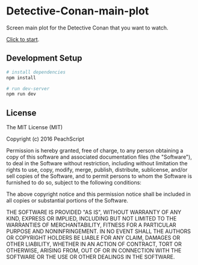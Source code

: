 # Detective-Conan-main-plot
Screen main plot for the Detective Conan that you want to watch.

[Click to start](https://peachscript.github.io/Detective-Conan-main-plot/).

## Development Setup

```bash
# install dependencies
npm install

# run dev-server
npm run dev
```

## License

The MIT License (MIT)

Copyright (c) 2016 PeachScript

Permission is hereby granted, free of charge, to any person obtaining a copy of this software and associated documentation files (the "Software"), to deal in the Software without restriction, including without limitation the rights to use, copy, modify, merge, publish, distribute, sublicense, and/or sell copies of the Software, and to permit persons to whom the Software is furnished to do so, subject to the following conditions:

The above copyright notice and this permission notice shall be included in all copies or substantial portions of the Software.

THE SOFTWARE IS PROVIDED "AS IS", WITHOUT WARRANTY OF ANY KIND, EXPRESS OR IMPLIED, INCLUDING BUT NOT LIMITED TO THE WARRANTIES OF MERCHANTABILITY, FITNESS FOR A PARTICULAR PURPOSE AND NONINFRINGEMENT. IN NO EVENT SHALL THE AUTHORS OR COPYRIGHT HOLDERS BE LIABLE FOR ANY CLAIM, DAMAGES OR OTHER LIABILITY, WHETHER IN AN ACTION OF CONTRACT, TORT OR OTHERWISE, ARISING FROM, OUT OF OR IN CONNECTION WITH THE SOFTWARE OR THE USE OR OTHER DEALINGS IN THE SOFTWARE.
